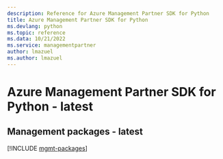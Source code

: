 ```yaml
---
description: Reference for Azure Management Partner SDK for Python
title: Azure Management Partner SDK for Python
ms.devlang: python
ms.topic: reference
ms.data: 10/21/2022
ms.service: managementpartner
author: lmazuel
ms.author: lmazuel
---
```

# Azure Management Partner SDK for Python - latest

## Management packages - latest
[!INCLUDE [mgmt-packages](management-partner-mgmt-index.md)]